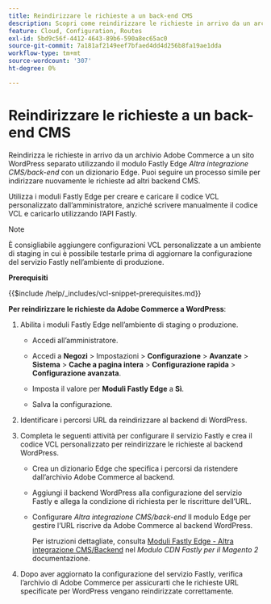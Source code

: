 ```yaml
---
title: Reindirizzare le richieste a un back-end CMS
description: Scopri come reindirizzare le richieste in arrivo da un archivio Adobe Commerce a un sito WordPress separato utilizzando il modulo Fastly Edge.
feature: Cloud, Configuration, Routes
exl-id: 5bd9c56f-4412-4643-89b6-590a8ec65ac0
source-git-commit: 7a181af2149eef7bfaed4dd4d256b8fa19ae1dda
workflow-type: tm+mt
source-wordcount: '307'
ht-degree: 0%

---
```


# Reindirizzare le richieste a un back-end CMS

Reindirizza le richieste in arrivo da un archivio Adobe Commerce a un sito WordPress separato utilizzando il modulo Fastly Edge _Altra integrazione CMS/back-end_ con un dizionario Edge. Puoi seguire un processo simile per indirizzare nuovamente le richieste ad altri backend CMS.

Utilizza i moduli Fastly Edge per creare e caricare il codice VCL personalizzato dall’amministratore, anziché scrivere manualmente il codice VCL e caricarlo utilizzando l’API Fastly.

>[!NOTE]
>
>È consigliabile aggiungere configurazioni VCL personalizzate a un ambiente di staging in cui è possibile testarle prima di aggiornare la configurazione del servizio Fastly nell’ambiente di produzione.

**Prerequisiti**

{{$include /help/_includes/vcl-snippet-prerequisites.md}}

**Per reindirizzare le richieste da Adobe Commerce a WordPress**:

1. Abilita i moduli Fastly Edge nell’ambiente di staging o produzione.

   - Accedi all’amministratore.

   - Accedi a **Negozi** > Impostazioni > **Configurazione** > **Avanzate** > **Sistema** > **Cache a pagina intera** > **Configurazione rapida** > **Configurazione avanzata**.

   - Imposta il valore per **Moduli Fastly Edge** a **Sì**.

   - Salva la configurazione.

1. Identificare i percorsi URL da reindirizzare al backend di WordPress.

1. Completa le seguenti attività per configurare il servizio Fastly e crea il codice VCL personalizzato per reindirizzare le richieste al backend WordPress.

   - Crea un dizionario Edge che specifica i percorsi da ristendere dall’archivio Adobe Commerce al backend.

   - Aggiungi il backend WordPress alla configurazione del servizio Fastly e allega la condizione di richiesta per le riscritture dell’URL.

   - Configurare _Altra integrazione CMS/back-end_ Il modulo Edge per gestire l’URL riscrive da Adobe Commerce al backend WordPress.

     Per istruzioni dettagliate, consulta [Moduli Fastly Edge - Altra integrazione CMS/Backend](https://github.com/fastly/fastly-magento2/blob/master/Documentation/Guides/Edge-Modules/EDGE-MODULE-OTHER-CMS-INTEGRATION.md) nel _Modulo CDN Fastly per il Magento 2_ documentazione.

1. Dopo aver aggiornato la configurazione del servizio Fastly, verifica l’archivio di Adobe Commerce per assicurarti che le richieste URL specificate per WordPress vengano reindirizzate correttamente.
